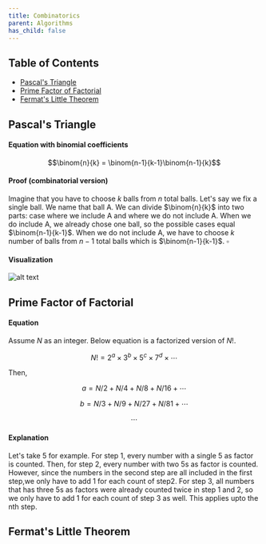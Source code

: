 ```yaml
---
title: Combinatorics
parent: Algorithms
has_child: false
---
```

## Table of Contents
- [Pascal's Triangle](#1)
- [Prime Factor of Factorial](#2)
- [Fermat's Little Theorem](#3)

## Pascal's Triangle <a name="1"></a>
#### Equation with binomial coefficients

$$\binom{n}{k} = \binom{n-1}{k-1}\binom{n-1}{k}$$
#### Proof (combinatorial version)

Imagine that you have to choose $k$ balls from $n$ total balls.
Let's say we fix a single ball. We name that ball A.
We can divide $\binom{n}{k}$ into two parts: case where we include A and where we do not include A.
When we do include A, we already chose one ball, so the possible cases equal $\binom{n-1}{k-1}$.
When we do not include A, we have to choose $k$ number of balls from $n-1$ total balls which is $\binom{n-1}{k-1}$. $\square$

#### Visualization

![alt text](https://t1.daumcdn.net/cfile/tistory/99F6A64C5A7F39B119)

## Prime Factor of Factorial<a name="2"></a>
#### Equation
Assume $N$ as an integer. Below equation is a factorized version of $N!$.

$$ N! = 2^a\times3^b\times5^c\times7^d\times\cdots $$

Then,

$$ a = N/2 + N/4 + N/8 + N/16 + \cdots $$

$$ b = N/3 + N/9 + N/27 + N/81 + \cdots $$

$$ \cdots $$
#### Explanation
Let's take 5 for example. For step 1, every number with a single 5 as factor is counted. Then, for step 2,
every number with two 5s as factor is counted. However, since 
the numbers in the second step are all included in the first step,we only have to add 1 for each count of step2.
For step 3, all numbers that has three 5s as factors were already counted twice in step 1 and 2, so we only
have to add 1 for each count of step 3 as well. This applies upto the nth step.

## Fermat's Little Theorem <a name="3"></a>
